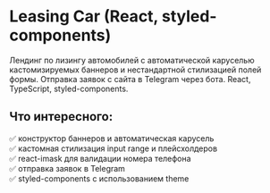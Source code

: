 # Leasing Car (React, styled-components)
Лендинг по лизингу автомобилей с автоматической каруселью кастомизируемых баннеров и нестандартной стилизацией полей формы. Отправка заявок с сайта в Telegram через бота. React, TypeScript, styled-components.
## Что интересного:   
:white_check_mark: конструктор баннеров и автоматическая карусель    
:white_check_mark: кастомная стилизация input range и плейсхолдеров    
:white_check_mark: react-imask для валидации номера телефона    
:white_check_mark: отправка заявок в Telegram    
:white_check_mark: styled-components с использованием theme    
